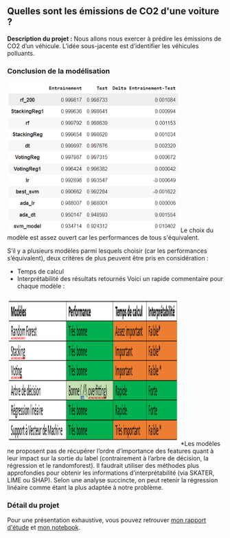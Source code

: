 ## Quelles sont les émissions de CO2 d'une voiture ?  

**Description du projet :** Nous allons nous exercer à prédire les émissions de CO2 d’un véhicule. L’idée sous-jacente est d’identifier les véhicules polluants. 

### Conclusion de la modélisation
<img src="images/tableau_modelisation_CO2.PNG" width="400" height="350"/>
Le choix du modèle est assez ouvert car les performances de tous s'équivalent.  

S’il y a plusieurs modèles parmi lesquels choisir (car les performances s’équivalent), deux critères de plus peuvent être pris en considération :
-	Temps de calcul
-	Interprétabilité des résultats retournés
Voici un rapide commentaire pour chaque modèle :
<img src="images/Choix_modele_CO2.PNG" width="400" height="350"/>
*Les modèles ne proposent pas de récupérer l’ordre d’importance des features quant à leur impact sur la sortie du label (contrairement à l’arbre de décision, la régression et le randomforest). Il faudrait utiliser des méthodes plus approfondies pour obtenir les informations d’interprétabilité (via SKATER, LIME ou SHAP).
Selon une analyse succincte, on peut retenir la régression linéaire comme étant la plus adaptée à notre problème. 

### Détail du projet
Pour une présentation exhaustive, vous pouvez retrouver [mon rapport d'étude](https://guides.github.com/features/mastering-markdown/) et [mon notebook]([https://guides.github.com/features/mastering-markdown](https://colab.research.google.com/drive/1pqc4teWw9T0bCkp6vWxCOZl9Uv0PmzOX?usp=sharing)https://colab.research.google.com/drive/1pqc4teWw9T0bCkp6vWxCOZl9Uv0PmzOX?usp=sharing/). 
